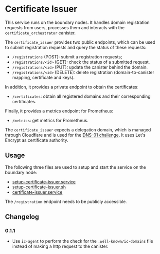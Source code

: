 # Certificate Issuer

This service runs on the boundary nodes. It handles domain registration requests
from users, processes them and interacts with the `certificate_orchestrator` canister.

The `certificate_issuer` provides two public endpoints, which can be used to
submit registration requests and query the status of these requests:

* `/registrations` (POST): submit a registration requests;
* `/registrations/<id>` (GET): check the status of a submitted request.
* `/registrations/<id>` (PUT): update the canister behind the domain.
* `/registrations/<id>` (DELETE): delete registration (domain-to-canister mapping, certificate and keys).

In addition, it provides a private endpoint to obtain the certificates:

* `/certificates`: obtain all registered domains and their corresponding certificates.

Finally, it provides a metrics endpoint for Prometheus:

* `/metrics`: get metrics for Prometheus.

The `certificate_issuer` expects a delegation domain, which is managed through
Cloudflare and is used for the [DNS-01 challenge](https://letsencrypt.org/docs/challenge-types/#dns-01-challenge). It uses Let's Encrypt as
certificate authority.

## Usage

The following three files are used to setup and start the service on the boundary node:

* [setup-certificate-issuer.service](../../../ic-os/components/boundary-guestos/etc/systemd/system/setup-certificate-issuer.service)
* [setup-certificate-issuer.sh](../../../ic-os/components/boundary-guestos/opt/ic/bin/setup-certificate-issuer.sh)
* [certificate-issuer.service](../../../ic-os/components/boundary-guestos/etc/systemd/system/certificate-issuer.service)

The `/registration` endpoint needs to be publicly accessible.

## Changelog

### 0.1.1

* Use `ic-agent` to perform the check for the `.well-known/ic-domains` file
  instead of making a http request to the canister.
